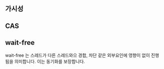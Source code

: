 








## 가시성

## CAS


## wait-free
wait-free 는 스레드가 다른 스레드와으 경합, 차단 같은 외부요인에 영향이 없이 진행됨을 의미합니다. 이는 동기화를 보장합니다. 